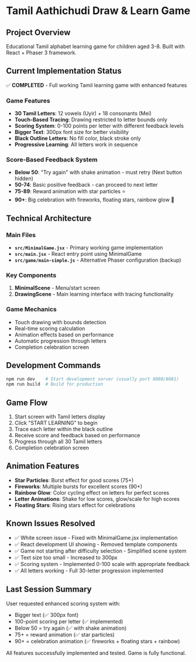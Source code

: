 # Tamil Aathichudi Draw & Learn Game

## Project Overview
Educational Tamil alphabet learning game for children aged 3-8. Built with React + Phaser 3 framework.

## Current Implementation Status
✅ **COMPLETED** - Full working Tamil learning game with enhanced features

### Game Features
- **30 Tamil Letters**: 12 vowels (Uyir) + 18 consonants (Mei)
- **Touch-Based Tracing**: Drawing restricted to letter bounds only
- **Scoring System**: 0-100 points per letter with different feedback levels
- **Bigger Text**: 300px font size for better visibility
- **Black Outline Letters**: No fill color, black stroke only
- **Progressive Learning**: All letters work in sequence

### Score-Based Feedback System
- **Below 50**: "Try again" with shake animation - must retry (Next button hidden)
- **50-74**: Basic positive feedback - can proceed to next letter
- **75-89**: Reward animation with star particles ⭐
- **90+**: Big celebration with fireworks, floating stars, rainbow glow 🎉

## Technical Architecture

### Main Files
- **`src/MinimalGame.jsx`** - Primary working game implementation
- **`src/main.jsx`** - React entry point using MinimalGame
- **`src/game/main-simple.js`** - Alternative Phaser configuration (backup)

### Key Components
1. **MinimalScene** - Menu/start screen
2. **DrawingScene** - Main learning interface with tracing functionality

### Game Mechanics
- Touch drawing with bounds detection
- Real-time scoring calculation
- Animation effects based on performance
- Automatic progression through letters
- Completion celebration screen

## Development Commands
```bash
npm run dev    # Start development server (usually port 8080/8081)
npm run build  # Build for production
```

## Game Flow
1. Start screen with Tamil letters display
2. Click "START LEARNING" to begin
3. Trace each letter within the black outline
4. Receive score and feedback based on performance
5. Progress through all 30 Tamil letters
6. Completion celebration screen

## Animation Features
- **Star Particles**: Burst effect for good scores (75+)
- **Fireworks**: Multiple bursts for excellent scores (90+)
- **Rainbow Glow**: Color cycling effect on letters for perfect scores
- **Letter Animations**: Shake for low scores, glow/scale for high scores
- **Floating Stars**: Rising stars effect for celebrations

## Known Issues Resolved
- ✅ White screen issue - Fixed with MinimalGame.jsx implementation
- ✅ React development UI showing - Removed template components
- ✅ Game not starting after difficulty selection - Simplified scene system
- ✅ Text size too small - Increased to 300px
- ✅ Scoring system - Implemented 0-100 scale with appropriate feedback
- ✅ All letters working - Full 30-letter progression implemented

## Last Session Summary
User requested enhanced scoring system with:
- Bigger text (✅ 300px font)
- 100-point scoring per letter (✅ implemented)
- Below 50 = try again (✅ with shake animation)
- 75+ = reward animation (✅ star particles)
- 90+ = celebration animation (✅ fireworks + floating stars + rainbow)

All features successfully implemented and tested. Game is fully functional.